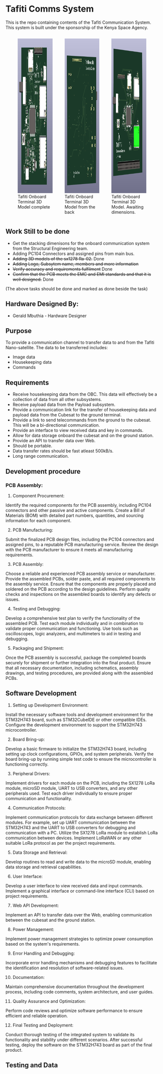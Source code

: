 # Tafiti Comms System

This is the repo containing contents of the Tafiti Communication System. This system is built under the sponsorship of the Kenya Space Agency.

<div style="display: flex; flex-direction: row;">
  <figure style="margin-right: 0px;">
    <img src="./Work%20Images/GroundTerminal3D.png" alt="Tafiti Onboard Terminal" style="width: 500px;height:510px;">
    <figcaption>Tafiti Onboard Terminal 3D Model complete</figcaption>
  </figure>
  <figure style="margin-right: 0px;">
    <img src="./Work%20Images/ground3DBack.png" alt="Tafiti Onboard Terminal" style="width: 500px; height:510px;">
    <figcaption>Tafiti Onboard Terminal 3D Model from the back</figcaption>
  </figure>
  <figure>
    <img src="./Work%20Images/Onboard Comms 3D 2.png" alt="Tafiti Onboard Terminal" style="width: 500px; height:510px;">
    <figcaption>Tafiti Onboard Terminal 3D Model. Awaiting dimensions.</figcaption>
  </figure>
</div>

## Work Still to be done
- Get the stacking dimenisons for the onboard communication system from the Structural Engineering team.
- Adding PC104 Connectors and assigned pins from main bus.
- ~~Adding 3D models of the sx1278 Ra-02.~~ Done
- ~~Adding Logo, Subsytem name, members and more information~~
- ~~Verify accuracy and requirements fulfilment~~ Done
- ~~Confirm that the PCB meets the EMC and EMI standards and that it is well designed.~~ Done

(The above tasks should be done and marked as done beside the task)


## Hardware Designed By:
- Gerald Mbuthia - Hardware Designer

## Purpose

To provide a communication channel to transfer data to and from the Tafiti Nano-satellite.
The data to be transferred includes:
- Image data
- Housekeeping data
- Commands

## Requirements
- Receive housekeeping data from the OBC. This data will effectively be a collection of data from all other subsystems.
- Receive payload data from the Payload subsystem.
- Provide a communication link for the transfer of housekeeping data and payload data from the Cubesat to the 
ground terminal. 
- Provide a link to send telecommands from the ground to the cubesat. This will be a bi-directional communication.
- Provide an interface to view received data and key in commands.
- Allow for data storage onboard the cubesat and on the ground station.
- Provide an API to transfer data over Web.
- Should be portable.
- Data transfer rates should be fast atleast 500kB/s.
- Long range communication.
## Development procedure
### PCB Assembly:
1. Component Procurement:

Identify the required components for the PCB assembly, including PC104 connectors and other passive and active components.
Create a Bill of Materials (BOM) with detailed part numbers, quantities, and sourcing information for each component.

2. PCB Manufacturing:

Submit the finalized PCB design files, including the PC104 connectors and assigned pins, to a reputable PCB manufacturing service.
Review the design with the PCB manufacturer to ensure it meets all manufacturing requirements.

3. PCB Assembly:

Choose a reliable and experienced PCB assembly service or manufacturer.
Provide the assembled PCBs, solder paste, and all required components to the assembly service.
Ensure that the components are properly placed and soldered on the PCB according to the design guidelines.
Perform quality checks and inspections on the assembled boards to identify any defects or issues.

4. Testing and Debugging:

Develop a comprehensive test plan to verify the functionality of the assembled PCB.
Test each module individually and in combination to validate proper communication and functioning.
Use tools such as oscilloscopes, logic analyzers, and multimeters to aid in testing and debugging.

5. Packaging and Shipment:

Once the PCB assembly is successful, package the completed boards securely for shipment or further integration into the final product.
Ensure that all necessary documentation, including schematics, assembly drawings, and testing procedures, are provided along with the assembled PCBs.

## Software Development
1. Setting up Development Environment:

Install the necessary software tools and development environment for the STM32H743 board, such as STM32CubeIDE or other compatible IDEs.
Configure the development environment to support the STM32H743 microcontroller.

2. Board Bring-up:

Develop a basic firmware to initialize the STM32H743 board, including setting up clock configurations, GPIOs, and system peripherals.
Verify the board bring-up by running simple test code to ensure the microcontroller is functioning correctly.

3. Peripheral Drivers:

Implement drivers for each module on the PCB, including the SX1278 LoRa module, microSD module, UART to USB converters, and any other peripherals used.
Test each driver individually to ensure proper communication and functionality.

4. Communication Protocols:

Implement communication protocols for data exchange between different modules.
For example, set up UART communication between the STM32H743 and the UART to USB converters for debugging and communication with a PC.
Utilize the SX1278 LoRa module to establish LoRa communication between devices.
Implement LoRaWAN or any other suitable LoRa protocol as per the project requirements.

5. Data Storage and Retrieval:

Develop routines to read and write data to the microSD module, enabling data storage and retrieval capabilities.

6. User Interface:

Develop a user interface to view received data and input commands.
Implement a graphical interface or command-line interface (CLI) based on project requirements.

7. Web API Development:

Implement an API to transfer data over the Web, enabling communication between the cubesat and the ground station.

8. Power Management:

Implement power management strategies to optimize power consumption based on the system's requirements.

9. Error Handling and Debugging:

Incorporate error handling mechanisms and debugging features to facilitate the identification and resolution of software-related issues.

10. Documentation:

Maintain comprehensive documentation throughout the development process, including code comments, system architecture, and user guides.

11. Quality Assurance and Optimization:

Perform code reviews and optimize software performance to ensure efficient and reliable operation.

12. Final Testing and Deployment:

Conduct thorough testing of the integrated system to validate its functionality and stability under different scenarios.
After successful testing, deploy the software on the STM32H743 board as part of the final product.
## Testing and Data